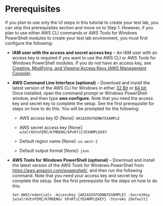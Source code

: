 # Prerequisites<a name="microsoftadbaseprereq"></a>

If you plan to use only the UI steps in this tutorial to create your test lab, you can skip this prerequisites section and move on to Step 1\. However, if you plan to use either AWS CLI commands or AWS Tools for Windows PowerShell modules to create your test lab environment, you must first configure the following:

+ **IAM user with the access and secret access key** – An IAM user with an access key is required if you want to use the AWS CLI or AWS Tools for Windows PowerShell modules\. If you do not have an access key, see [Creating, Modifying, and Viewing Access Keys \(AWS Management Console\)](http://docs.aws.amazon.com/IAM/latest/UserGuide/id_credentials_access-keys.html#Using_CreateAccessKey)\.

+ **AWS Command Line Interface \(optional\)** – Download and install the latest version of the AWS CLI for Windows in either [32 Bit](https://s3.amazonaws.com/aws-cli/AWSCLI32.msi) or [64 bit](https://s3.amazonaws.com/aws-cli/AWSCLI64.msi)\. Once installed, open the command prompt or Windows PowerShell window, and then type **aws configure**\. Note that you need the access key and secret key to complete the setup\. See the first prerequisite for steps on how to do this\. You will be prompted for the following:

  + AWS access key ID \[None\]: `AKIAIOSFODNN7EXAMPLE`

  + AWS secret access key \[None\]: `wJalrXUtnFEMI/K7MDENG/bPxRfiCYEXAMPLEKEY`

  + Default region name \[None\]: `us-west-2`

  + Default output format \[None\]: `json`

+ **AWS Tools for Windows PowerShell** **\(optional\)** – Download and install the latest version of the AWS Tools for Windows PowerShell from [https://aws\.amazon\.com/powershell/](https://aws.amazon.com/powershell/), and then run the following command\. Note that you need your access key and secret key to complete the setup\. See the first prerequisite for the steps on how to do this\.

  `Set-AWSCredentials -AccessKey {AKIAIOSFODNN7EXAMPLE} -SecretKey {wJalrXUtnFEMI/K7MDENG/ bPxRfiCYEXAMPLEKEY} -StoreAs {default}`